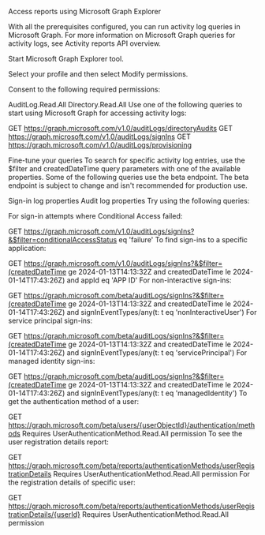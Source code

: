Access reports using Microsoft Graph Explorer

With all the prerequisites configured, you can run activity log queries in Microsoft Graph. For more information on Microsoft Graph queries for activity logs, see Activity reports API overview.

Start Microsoft Graph Explorer tool.

Select your profile and then select Modify permissions.

Consent to the following required permissions:

AuditLog.Read.All
Directory.Read.All
Use one of the following queries to start using Microsoft Graph for accessing activity logs:

GET https://graph.microsoft.com/v1.0/auditLogs/directoryAudits
GET https://graph.microsoft.com/v1.0/auditLogs/signIns
GET https://graph.microsoft.com/v1.0/auditLogs/provisioning

Fine-tune your queries
To search for specific activity log entries, use the $filter and createdDateTime query parameters with one of the available properties. Some of the following queries use the beta endpoint. The beta endpoint is subject to change and isn't recommended for production use.

Sign-in log properties
Audit log properties
Try using the following queries:

For sign-in attempts where Conditional Access failed:

GET https://graph.microsoft.com/v1.0/auditLogs/signIns?&$filter=conditionalAccessStatus eq 'failure'
To find sign-ins to a specific application:

GET https://graph.microsoft.com/v1.0/auditLogs/signIns?&$filter=(createdDateTime ge 2024-01-13T14:13:32Z and createdDateTime le 2024-01-14T17:43:26Z) and appId eq 'APP ID'
For non-interactive sign-ins:

GET https://graph.microsoft.com/beta/auditLogs/signIns?&$filter=(createdDateTime ge 2024-01-13T14:13:32Z and createdDateTime le 2024-01-14T17:43:26Z) and signInEventTypes/any(t: t eq 'nonInteractiveUser')
For service principal sign-ins:

GET https://graph.microsoft.com/beta/auditLogs/signIns?&$filter=(createdDateTime ge 2024-01-13T14:13:32Z and createdDateTime le 2024-01-14T17:43:26Z) and signInEventTypes/any(t: t eq 'servicePrincipal')
For managed identity sign-ins:

GET https://graph.microsoft.com/beta/auditLogs/signIns?&$filter=(createdDateTime ge 2024-01-13T14:13:32Z and createdDateTime le 2024-01-14T17:43:26Z) and signInEventTypes/any(t: t eq 'managedIdentity')
To get the authentication method of a user:

GET https://graph.microsoft.com/beta/users/{userObjectId}/authentication/methods
Requires UserAuthenticationMethod.Read.All permission
To see the user registration details report:

GET https://graph.microsoft.com/beta/reports/authenticationMethods/userRegistrationDetails
Requires UserAuthenticationMethod.Read.All permission
For the registration details of specific user:

GET https://graph.microsoft.com/beta/reports/authenticationMethods/userRegistrationDetails/{userId}
Requires UserAuthenticationMethod.Read.All permission
